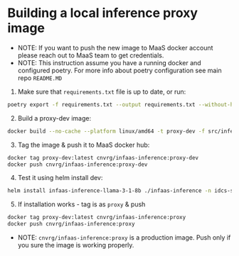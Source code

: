 # Building a local inference proxy image

* NOTE: If you want to push the new image to MaaS docker account please reach out to MaaS team to get credentials.
* NOTE: This instruction assume you have a running docker and configured poetry. For more info about poetry configuration see main repo ```README.MD```

1. Make sure that ```requirements.txt``` file is up to date, or run:
```bash
poetry export -f requirements.txt --output requirements.txt --without-hashes
```

2. Build a proxy-dev image:
```bash
docker build --no-cache --platform linux/amd64 -t proxy-dev -f src/inference_engine/Dockerfile --build-arg http_proxy=$HTTP_PROXY --build-arg https_proxy=$HTTPS_PROXY --build-arg no_proxy=$NO_PROXY .
```

3. Tag the image & push it to MaaS docker hub:
```bash
docker tag proxy-dev:latest cnvrg/infaas-inference:proxy-dev
docker push cnvrg/infaas-inference:proxy-dev
```

4. Test it using helm install dev:
```bash
helm install infaas-inference-llama-3-1-8b ./infaas-inference -n idcs-system --set region=$regionName --set deployedModel="meta-llama/Meta-Llama-3.1-8B-Instruct" --set image.agent.pullPolicy=Always -f ./infaas-inference/values-dev.yaml
```

5. If installation works - tag is as ```proxy``` & push
```bash
docker tag proxy-dev:latest cnvrg/infaas-inference:proxy
docker push cnvrg/infaas-inference:proxy
```

* NOTE: ```cnvrg/infaas-inference:proxy``` is a production image. Push only if you sure the image is working properly.
